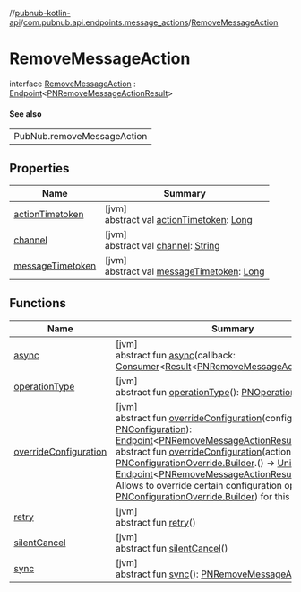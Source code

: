 //[pubnub-kotlin-api](../../../index.md)/[com.pubnub.api.endpoints.message_actions](../index.md)/[RemoveMessageAction](index.md)

# RemoveMessageAction

interface [RemoveMessageAction](index.md) : [Endpoint](../../com.pubnub.api/-endpoint/index.md)&lt;[PNRemoveMessageActionResult](../../../../../pubnub-core/pubnub-core-api/pubnub-core-api/com.pubnub.api.models.consumer.message_actions/-p-n-remove-message-action-result/index.md)&gt; 

#### See also

| |
|---|
| PubNub.removeMessageAction |

## Properties

| Name | Summary |
|---|---|
| [actionTimetoken](action-timetoken.md) | [jvm]<br>abstract val [actionTimetoken](action-timetoken.md): [Long](https://kotlinlang.org/api/latest/jvm/stdlib/kotlin/-long/index.html) |
| [channel](channel.md) | [jvm]<br>abstract val [channel](channel.md): [String](https://kotlinlang.org/api/latest/jvm/stdlib/kotlin/-string/index.html) |
| [messageTimetoken](message-timetoken.md) | [jvm]<br>abstract val [messageTimetoken](message-timetoken.md): [Long](https://kotlinlang.org/api/latest/jvm/stdlib/kotlin/-long/index.html) |

## Functions

| Name | Summary |
|---|---|
| [async](index.md#-1890068926%2FFunctions%2F1262999440) | [jvm]<br>abstract fun [async](index.md#-1890068926%2FFunctions%2F1262999440)(callback: [Consumer](https://docs.oracle.com/javase/8/docs/api/java/util/function/Consumer.html)&lt;[Result](../../../../../pubnub-core/pubnub-core-api/pubnub-core-api/com.pubnub.api.v2.callbacks/-result/index.md)&lt;[PNRemoveMessageActionResult](../../../../../pubnub-core/pubnub-core-api/pubnub-core-api/com.pubnub.api.models.consumer.message_actions/-p-n-remove-message-action-result/index.md)&gt;&gt;) |
| [operationType](../../com.pubnub.api.endpoints.push/-remove-channels-from-push/index.md#1414065386%2FFunctions%2F1262999440) | [jvm]<br>abstract fun [operationType](../../com.pubnub.api.endpoints.push/-remove-channels-from-push/index.md#1414065386%2FFunctions%2F1262999440)(): [PNOperationType](../../../../../pubnub-core/pubnub-core-api/pubnub-core-api/com.pubnub.api.enums/-p-n-operation-type/index.md) |
| [overrideConfiguration](../../com.pubnub.api/-endpoint/override-configuration.md) | [jvm]<br>abstract fun [overrideConfiguration](../../com.pubnub.api/-endpoint/override-configuration.md)(configuration: [PNConfiguration](../../com.pubnub.api.v2/-p-n-configuration/index.md)): [Endpoint](../../com.pubnub.api/-endpoint/index.md)&lt;[PNRemoveMessageActionResult](../../../../../pubnub-core/pubnub-core-api/pubnub-core-api/com.pubnub.api.models.consumer.message_actions/-p-n-remove-message-action-result/index.md)&gt;<br>abstract fun [overrideConfiguration](../../com.pubnub.api/-endpoint/override-configuration.md)(action: [PNConfigurationOverride.Builder](../../com.pubnub.api.v2/-p-n-configuration-override/-builder/index.md).() -&gt; [Unit](https://kotlinlang.org/api/latest/jvm/stdlib/kotlin/-unit/index.html)): [Endpoint](../../com.pubnub.api/-endpoint/index.md)&lt;[PNRemoveMessageActionResult](../../../../../pubnub-core/pubnub-core-api/pubnub-core-api/com.pubnub.api.models.consumer.message_actions/-p-n-remove-message-action-result/index.md)&gt;<br>Allows to override certain configuration options (see [PNConfigurationOverride.Builder](../../com.pubnub.api.v2/-p-n-configuration-override/-builder/index.md)) for this request only. |
| [retry](../../com.pubnub.api.endpoints.push/-remove-channels-from-push/index.md#2020801116%2FFunctions%2F1262999440) | [jvm]<br>abstract fun [retry](../../com.pubnub.api.endpoints.push/-remove-channels-from-push/index.md#2020801116%2FFunctions%2F1262999440)() |
| [silentCancel](../../com.pubnub.api.endpoints.push/-remove-channels-from-push/index.md#-675955969%2FFunctions%2F1262999440) | [jvm]<br>abstract fun [silentCancel](../../com.pubnub.api.endpoints.push/-remove-channels-from-push/index.md#-675955969%2FFunctions%2F1262999440)() |
| [sync](../../com.pubnub.api.endpoints.push/-remove-channels-from-push/index.md#40193115%2FFunctions%2F1262999440) | [jvm]<br>abstract fun [sync](../../com.pubnub.api.endpoints.push/-remove-channels-from-push/index.md#40193115%2FFunctions%2F1262999440)(): [PNRemoveMessageActionResult](../../../../../pubnub-core/pubnub-core-api/pubnub-core-api/com.pubnub.api.models.consumer.message_actions/-p-n-remove-message-action-result/index.md) |
